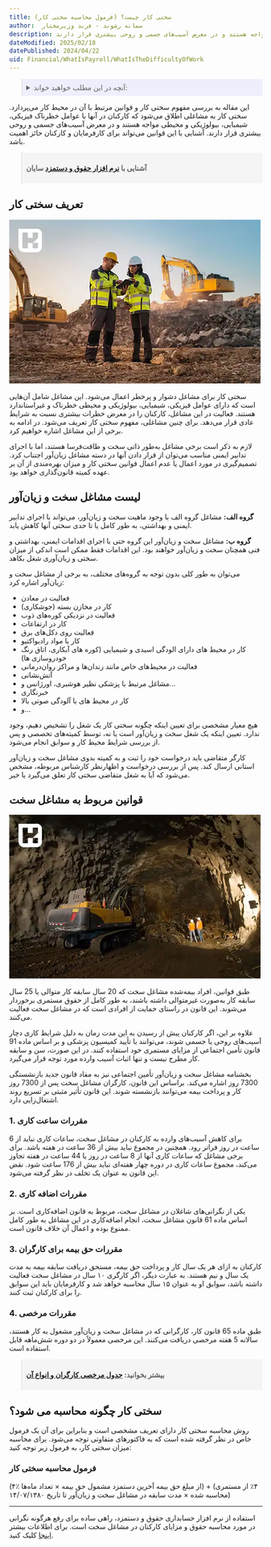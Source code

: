 ```yaml
---
title: سختی کار چیست؟ (فرمول محاسبه سختی کار)
author:  سمانه رشوند - فربد وزیرمختار
description: سختی کار به مشاغلی اطلاق می‌شود که کارکنان در آنها با عوامل خطرناک فیزیکی، شیمیایی، بیولوژیکی و محیطی مواجه هستند و در معرض آسیب‌های جسمی و روحی بیشتری قرار دارند.
dateModified: 2025/02/18
datePublished: 2024/04/22
uid: Financial/WhatIsPayroll/WhatIsTheDifficultyOfWork
---
```


<blockquote style="background-color:#eeeefc; padding:0.5rem">
<details>
  <summary>آنچه در این مطلب خواهید خواند:</summary>
  <ul>
    <li>تعریف سختی کار</li>
    <li>لیست مشاغل سخت و زیان‌آور</li>
    <li>قوانین مربوط به مشاغل سخت</li>
    <ul>
     <li>ساعت کاری</li>
     <li>اضافه‌کاری</li>
     <li>حق بیمه برای کارگران</li>
     <li>مرخصی</li>
    </ul>
    <li>سختی کار چگونه محاسبه می شود؟</li>
  </ul>
</details>
</blockquote>

این مقاله به بررسی مفهوم سختی کار و قوانین مرتبط با آن در محیط کار می‌پردازد. سختی کار به مشاغلی اطلاق می‌شود که کارکنان در آنها با عوامل خطرناک فیزیکی، شیمیایی، بیولوژیکی و محیطی مواجه هستند و در معرض آسیب‌های جسمی و روحی بیشتری قرار دارند.
 آشنایی با این قوانین می‌تواند برای کارفرمایان و کارکنان حائز اهمیت باشد.


<blockquote style="background-color:#f5f5f5; padding:0.5rem">
<p><strong>آشنایی با <a href="https://www.hooshkar.com/Software/Sayan/Module/Payroll" target="_blank">نرم افزار حقوق و دستمزد</a> سایان</strong></p></blockquote>


## تعریف سختی کار

![سختی کار و مشاغل سخت](./Images/HardWork.webp)

سختی کار برای مشاغل دشوار و پرخطر اعمال می‌شود. این مشاغل شامل آن‌هایی است که دارای عوامل فیزیکی، شیمیایی، بیولوژیکی و محیطی خطرناک و غیراستاندارد هستند. فعالیت در این مشاغل، کارکنان را در معرض خطرات بیشتری نسبت به شرایط عادی قرار می‌دهد. برای چنین مشاغلی، مفهوم سختی کار تعریف می‌شود.
در ادامه به برخی از این مشاغل اشاره خواهیم کرد.

لازم به ذکر است برخی مشاغل به‌طور ذاتی سخت و طاقت‌فرسا هستند، اما با اجرای تدابیر ایمنی مناسب می‌توان از قرار دادن آنها در دسته مشاغل زیان‌آور اجتناب کرد. تصمیم‌گیری در مورد اعمال یا عدم اعمال قوانین سختی کار و میزان بهره‌مندی از آن بر عهده کمیته قانون‌گذاری خواهد بود.

## لیست مشاغل سخت و زیان‌آور
**گروه الف:** مشاغل گروه الف با وجود ماهیت سخت و زیان‌آور، می‌تواند با اجرای تدابیر ایمنی و بهداشتی، به طور کامل یا تا حدی سختی آنها کاهش یابد.

**گروه ب:** مشاغل سخت و زیان‌آور این گروه حتی با اجرای اقدامات ایمنی، بهداشتی و فنی همچنان سخت و زیان‌آور خواهند بود. این اقدامات فقط ممکن است اندکی از میزان سختی و زیان‌آوری شغل بکاهد.

می‌توان به طور کلی بدون توجه به گروه‌های مختلف، به برخی از مشاغل سخت و زیان‌آور اشاره کرد:

-	فعالیت در معادن
-	کار در مخازن بسته (جوشکاری)
-	فعالیت در نزدیکی کوره‌های ذوب
-	کار در ارتفاعات
-	فعالیت روی دکل‌های برق
-	کار با مواد رادیواکتیو
- کار در محیط های دارای الودگی اسیدی و شیمیایی (کوره های آبکاری، اتاق رنگ خودروسازی ها)
-	فعالیت در محیط‌های خاص مانند زندان‌ها و مراکز روان‌درمانی
-	آتش‌نشانی
- مشاغل مرتبط با پزشکی نظیر هوشبری، اورژانس و...
-	خبرنگاری
- کار در محیط های با آلودگی صوتی بالا
- و...

هیچ معیار مشخصی برای تعیین اینکه چگونه سختی کار یک شغل را تشخیص دهیم، وجود ندارد. تعیین اینکه یک شغل سخت و زیان‌آور است یا نه، توسط کمیته‌های تخصصی و پس از بررسی شرایط محیط کار و سوابق انجام می‌شود. 

کارگر متقاضی باید درخواست خود را ثبت و به کمیته بدوی مشاغل سخت و زیان‌آور استانی ارسال کند. پس از بررسی درخواست و اظهارنظر کارشناس مربوطه، مشخص می‌شود که آیا به شغل متقاضی سختی کار تعلق می‌گیرد یا خیر.

## قوانین مربوط به مشاغل سخت 

![قوانین مربوط به مشاغل دارای سختی کار](./Images/HardWorkRules.webp)

طبق قوانین، افراد بیمه‌شده مشاغل سخت که 20 سال سابقه کار متوالی یا 25 سال سابقه کار به‌صورت غیرمتوالی داشته باشند، به طور کامل از حقوق مستمری برخوردار می‌شوند. این قانون در راستای حمایت از افرادی است که در مشاغل سخت فعالیت می‌کنند. 

علاوه بر این، اگر کارکنان پیش از رسیدن به این مدت زمان به دلیل شرایط کاری دچار آسیب‌های روحی یا جسمی شوند، می‌توانند با تأیید کمیسیون پزشکی و بر اساس ماده 91 قانون تأمین اجتماعی از مزایای مستمری خود استفاده کنند. در این صورت، سن و سابقه کار مطرح نیست و تنها اثبات آسیب وارده مورد توجه قرار می‌گیرد.

بخشنامه مشاغل سخت و زیان‌آور تأمین اجتماعی نیز به مفاد قانون جدید بازنشستگی 7300 روز اشاره می‌کند. براساس این قانون، کارگران مشاغل سخت پس از 7300 روز کار و پرداخت بیمه می‌توانند بازنشسته شوند. این قانون تأثیر مثبتی بر تسریع روند اشتغال‌زایی دارد.

### 1. مقررات ساعت کاری
برای کاهش آسیب‌های وارده به کارکنان در مشاغل سخت، ساعات کاری نباید از 6 ساعت در روز فراتر رود. همچنین در مجموع نباید بیش از 36 ساعت در هفته باشد.
برای برخی مشاغل که ساعات کاری آنها از 8 ساعت در روز یا 44 ساعت در هفته تجاوز می‌کند، مجموع ساعات کاری در دوره چهار هفته‌ای نباید بیش از 176 ساعت شود. نقض این قانون به عنوان یک تخلف در نظر گرفته می‌شود.

### 2. مقررات اضافه کاری
یکی از نگرانی‌های شاغلان در مشاغل سخت، مربوط به قانون اضافه‌کاری است. بر اساس ماده 61 قانون مشاغل سخت، انجام اضافه‌کاری در این مشاغل به طور کامل ممنوع بوده و اعمال آن خلاف قانون است.

### 3. مقررات حق بیمه برای کارگران
کارکنان به ازای هر یک سال کار و پرداخت حق بیمه، مستحق دریافت سابقه بیمه به مدت یک سال و نیم هستند. به عبارت دیگر، اگر کارگری ۱۰ سال در مشاغل سخت فعالیت داشته باشد، سوابق او به عنوان ۱۵ سال محاسبه خواهد شد و کارفرمایان باید این سوابق را برای کارکنان ثبت کنند.

### 4. مقررات مرخصی 
طبق ماده 65 قانون کار، کارگرانی که در مشاغل سخت و زیان‌آور مشغول به کار هستند، سالانه 5 هفته مرخصی دریافت می‌کنند. این مرخصی معمولاً در دو دوره شش‌ماهه قابل استفاده است.

<blockquote style="background-color:#f5f5f5; padding:0.5rem">
<p><strong>بیشتر بخوانید: <a href="https://www.hooshkar.com/Wiki/Payroll/TypesOfLeaves" target="_blank">جدول مرخصی کارگران و انواع آن</a></strong></p></blockquote>

## سختی کار چگونه محاسبه می شود؟ 
روش محاسبه سختی کار دارای تعریف مشخصی است و بنابراین برای آن یک فرمول خاص در نظر گرفته شده است که به فاکتورهای متفاوتی توجه می‌شود. برای محاسبه میزان سختی کار، به فرمول زیر توجه کنید:

### فرمول محاسبه سختی کار

(۴٪ از مبلغ حق بیمه آخرین دستمزد مشمول حق بیمه × تعداد ماه‌ها) + (۴٪ از مستمری محاسبه شده × مدت سابقه در مشاغل سخت و زیان‌آور تا تاریخ ۱۴/۰۷/۱۳۸۰)

---
استفاده از نرم‌ افزار حسابداری حقوق و دستمزد، راهی ساده برای رفع هرگونه نگرانی در مورد محاسبه حقوق و مزایای کارکنان در مشاغل سخت است. برای اطلاعات بیشتر <a href="https://www.hooshkar.com" target="_blank">اینجا</a> کلیک کنید.